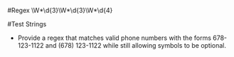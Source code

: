 #Regex
\W*\d{3}\W*\d{3}\W*\d{4}

#Test Strings 

- Provide a regex that matches valid phone numbers with the forms 678-123-1122 and (678) 123-1122 while still allowing symbols to be optional.
